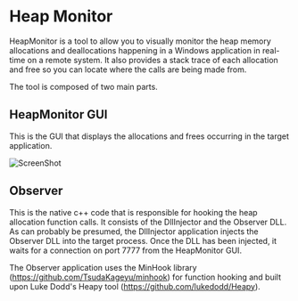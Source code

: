Heap Monitor
=====

HeapMonitor is a tool to allow you to visually monitor the heap memory allocations and deallocations happening 
in a Windows application in real-time on a remote system. It also provides a stack trace of each allocation and 
free so you can locate where the calls are being made from.  

The tool is composed of two main parts.

HeapMonitor GUI
--------
This is the GUI that displays the allocations and frees occurring in the target application.

![ScreenShot](https://www.securifera.com/wp-content/uploads/2016/01/heap_tool.jpg)


Observer
--------
This is the native c++ code that is responsible for hooking the heap allocation function calls. It consists of the 
DllInjector and the Observer DLL. As can probably be presumed, the DllInjector application injects the Observer DLL
into the target process. Once the DLL has been injected, it waits for a connection on port 7777 from the HeapMonitor GUI. 

The Observer application uses the MinHook library (https://github.com/TsudaKageyu/minhook) for function hooking
and built upon Luke Dodd's Heapy tool (https://github.com/lukedodd/Heapy).
